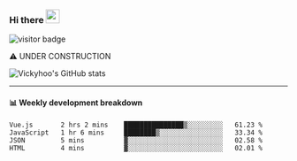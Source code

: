 ### Hi there <a href="https://www.gautamkrishnar.com/"><img src="https://media.giphy.com/media/hvRJCLFzcasrR4ia7z/giphy.gif" width="25px"></a>

![visitor badge](https://visitor-badge.glitch.me/badge?page_id=vickyhoo.vickyhoo&left_color=black&right_color=cornflowerblue)

⚠️ UNDER CONSTRUCTION

![Vickyhoo's GitHub stats](https://github-readme-stats.vercel.app/api?username=vickyhoo&theme=react&show_icons=true&count_private=true)

---

#### :bar_chart: Weekly development breakdown

<!--START_SECTION:waka-->
```text
Vue.js       2 hrs 2 mins    ███████████████▒░░░░░░░░░   61.23 % 
JavaScript   1 hr 6 mins     ████████▒░░░░░░░░░░░░░░░░   33.34 % 
JSON         5 mins          ▓░░░░░░░░░░░░░░░░░░░░░░░░   02.58 % 
HTML         4 mins          ▓░░░░░░░░░░░░░░░░░░░░░░░░   02.01 % 
```
<!--END_SECTION:waka-->


<!--
**vickyhoo/vickyhoo** is a ✨ _special_ ✨ repository because its `README.md` (this file) appears on your GitHub profile.

Here are some ideas to get you started:

- 🔭 I’m currently working on ...
- 🌱 I’m currently learning ...
- 👯 I’m looking to collaborate on ...
- 🤔 I’m looking for help with ...
- 💬 Ask me about ...
- 📫 How to reach me: ...
- 😄 Pronouns: ...
- ⚡ Fun fact: ...
-->

